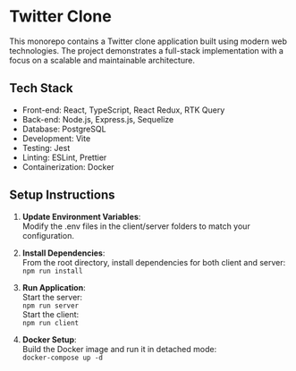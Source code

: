 # Twitter Clone

This monorepo contains a Twitter clone application built using modern web technologies. The project demonstrates a full-stack implementation with a focus on a scalable and maintainable architecture.

## Tech Stack

- Front-end: React, TypeScript, React Redux, RTK Query
- Back-end: Node.js, Express.js, Sequelize
- Database: PostgreSQL
- Development: Vite
- Testing: Jest
- Linting: ESLint, Prettier
- Containerization: Docker

## Setup Instructions

1. **Update Environment Variables**: \
Modify the .env files in the client/server folders to match your configuration.

2. **Install Dependencies**: \
From the root directory, install dependencies for both client and server: \
`npm run install`

3. **Run Application**: \
Start the server: \
`npm run server` \
Start the client: \
`npm run client`

4. **Docker Setup**: \
Build the Docker image and run it in detached mode: \
`docker-compose up -d`
